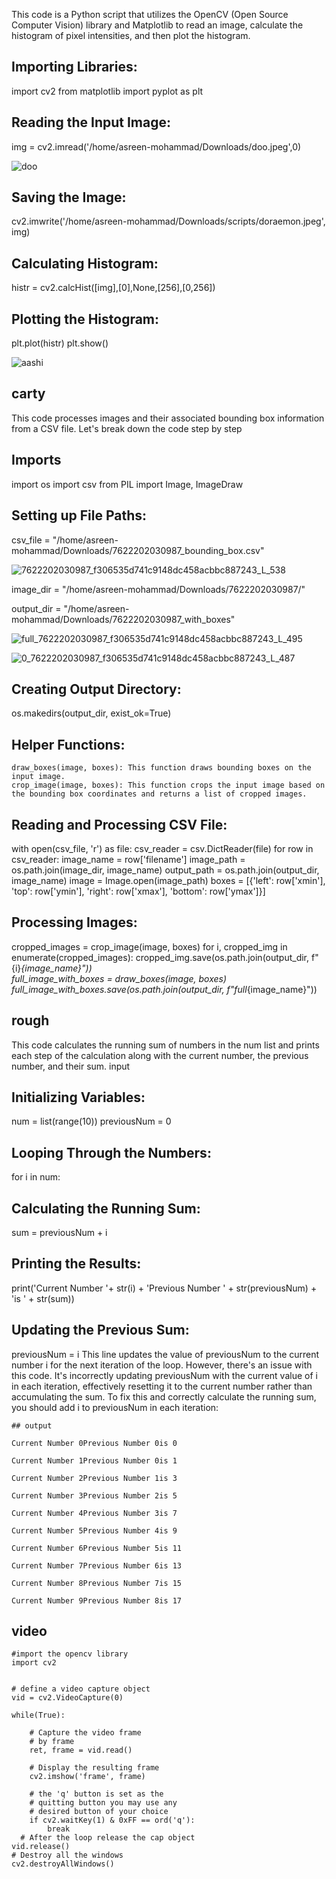 This code is a Python script that utilizes the OpenCV (Open Source Computer Vision) library and Matplotlib to read an image, calculate the histogram of pixel intensities, and then plot the histogram.

## Importing Libraries:
import cv2 
from matplotlib import pyplot as plt
## Reading the Input Image:
img = cv2.imread('/home/asreen-mohammad/Downloads/doo.jpeg',0)

![doo](https://github.com/asreenmohammad/Asreen/assets/169051643/d62a9c59-3648-487c-bf1d-3943251eb869)

## Saving the Image:
cv2.imwrite('/home/asreen-mohammad/Downloads/scripts/doraemon.jpeg', img)
## Calculating Histogram:
histr = cv2.calcHist([img],[0],None,[256],[0,256]) 
## Plotting the Histogram:
plt.plot(histr) 
plt.show()

![aashi](https://github.com/asreenmohammad/Asreen/assets/169051643/9f7c9f34-cedf-4f5e-9ac9-7434e1daf085)




## carty
This code processes images and their associated bounding box information from a CSV file. Let's break down the code step by step
## Imports
import os
import csv
from PIL import Image, ImageDraw
## Setting up File Paths:
csv_file = "/home/asreen-mohammad/Downloads/7622202030987_bounding_box.csv"

![7622202030987_f306535d741c9148dc458acbbc887243_L_538](https://github.com/asreenmohammad/Asreen/assets/169051643/689e51ef-4712-4157-a79f-0ad043f47acc)

image_dir = "/home/asreen-mohammad/Downloads/7622202030987/"

output_dir = "/home/asreen-mohammad/Downloads/7622202030987_with_boxes"


![full_7622202030987_f306535d741c9148dc458acbbc887243_L_495](https://github.com/asreenmohammad/Asreen/assets/169051643/04586b56-c529-4f54-bbad-9176bc5510ac)


![0_7622202030987_f306535d741c9148dc458acbbc887243_L_487](https://github.com/asreenmohammad/Asreen/assets/169051643/31516d5d-cb5f-43f2-a0b1-52e080d5c98f)







## Creating Output Directory:
os.makedirs(output_dir, exist_ok=True)
## Helper Functions:
    draw_boxes(image, boxes): This function draws bounding boxes on the input image.
    crop_image(image, boxes): This function crops the input image based on the bounding box coordinates and returns a list of cropped images.
## Reading and Processing CSV File:
with open(csv_file, 'r') as file:
    csv_reader = csv.DictReader(file)
    for row in csv_reader:
        image_name = row['filename']
        image_path = os.path.join(image_dir, image_name)
        output_path = os.path.join(output_dir, image_name)
        image = Image.open(image_path)
        boxes = [{'left': row['xmin'], 'top': row['ymin'], 'right': row['xmax'], 'bottom': row['ymax']}]
## Processing Images:
cropped_images = crop_image(image, boxes)
        for i, cropped_img in enumerate(cropped_images):
            cropped_img.save(os.path.join(output_dir, f"{i}_{image_name}"))  
        full_image_with_boxes = draw_boxes(image, boxes)
        full_image_with_boxes.save(os.path.join(output_dir, f"full_{image_name}"))


      

    
## rough

This code calculates the running sum of numbers in the num list and prints each step of the calculation along with the current number, the previous number, and their sum.
input

## Initializing Variables:
num = list(range(10))
previousNum = 0
## Looping Through the Numbers:
for i in num:
## Calculating the Running Sum:
sum = previousNum + i
## Printing the Results:
print('Current Number '+ str(i) + 'Previous Number ' + str(previousNum) + 'is ' + str(sum))
## Updating the Previous Sum:
previousNum = i
    This line updates the value of previousNum to the current number i for the next iteration of the loop.
    However, there's an issue with this code. It's incorrectly updating previousNum with the current value of i in each iteration, effectively resetting it to the current number rather than accumulating the sum. To fix this and correctly calculate the running sum, you should add i to previousNum in each iteration:
    
 ```   
## output

Current Number 0Previous Number 0is 0

Current Number 1Previous Number 0is 1

Current Number 2Previous Number 1is 3

Current Number 3Previous Number 2is 5

Current Number 4Previous Number 3is 7

Current Number 5Previous Number 4is 9

Current Number 6Previous Number 5is 11

Current Number 7Previous Number 6is 13

Current Number 8Previous Number 7is 15

Current Number 9Previous Number 8is 17

```



## video
```
#import the opencv library 
import cv2 
  
  
# define a video capture object 
vid = cv2.VideoCapture(0) 
  
while(True): 
      
    # Capture the video frame 
    # by frame 
    ret, frame = vid.read() 
  
    # Display the resulting frame 
    cv2.imshow('frame', frame) 
      
    # the 'q' button is set as the 
    # quitting button you may use any 
    # desired button of your choice 
    if cv2.waitKey(1) & 0xFF == ord('q'): 
        break
  # After the loop release the cap object 
vid.release() 
# Destroy all the windows 
cv2.destroyAllWindows() 
```




      
    
